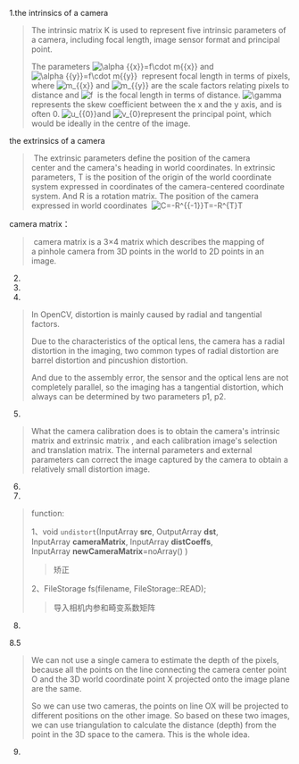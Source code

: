 1.the intrinsics of a camera

> The intrinsic matrix K is used to represent five intrinsic parameters of a camera, including focal length, image sensor format and principal point. 
>
> The parameters  ![\alpha _{{x}}=f\cdot m_{{x}}](https://wikimedia.org/api/rest_v1/media/math/render/svg/3f0b99ce362b84c94a603bca45c11454cb95f6f1) and ![\alpha _{{y}}=f\cdot m_{{y}}](https://wikimedia.org/api/rest_v1/media/math/render/svg/eb5fb4f7aef1abe7c21500f0486677fec1e2ceca)  represent focal length in terms of pixels, where ![m_{{x}}](https://wikimedia.org/api/rest_v1/media/math/render/svg/4cb57f58df35d05556b4050bc309bb0852aa64f1) and ![m_{{y}}](https://wikimedia.org/api/rest_v1/media/math/render/svg/f2f3f6ae6a1261f9543f8cbbd6316736daf7967d)  are the scale factors relating pixels to distance and ![f](https://wikimedia.org/api/rest_v1/media/math/render/svg/132e57acb643253e7810ee9702d9581f159a1c61)   is the focal length in terms of distance. ![\gamma ](https://wikimedia.org/api/rest_v1/media/math/render/svg/a223c880b0ce3da8f64ee33c4f0010beee400b1a)represents the skew coefficient between the x and the y axis, and is often 0. ![u_{{0}}](https://wikimedia.org/api/rest_v1/media/math/render/svg/9c7425f9c7ab645587060423c0af62f8a61fbc65)and ![v_{0}](https://wikimedia.org/api/rest_v1/media/math/render/svg/60faad24775635f4722ccc438093dbbfe05f34ae)represent the principal point, which would be ideally in the centre of the image. 

   the extrinsics of a camera

> The extrinsic parameters define the position of the camera center and the camera's heading in world coordinates.  In extrinsic parameters, T is the position of the origin of the world coordinate system expressed in coordinates of the camera-centered coordinate system. And R is a rotation matrix. The position of the camera expressed in world coordinates  ![C=-R^{{-1}}T=-R^{T}T](https://wikimedia.org/api/rest_v1/media/math/render/svg/f19e012ff28e9a5ad8364c2fed39818c04d0f6ca) 

   camera matrix：

>  camera matrix is a 3×4 matrix which describes the mapping of a pinhole camera from 3D points in the world to 2D points in an image. 

2.

3.

4.

> In OpenCV, distortion is mainly caused by radial and tangential factors.
>
> Due to the characteristics of the optical lens, the camera has a radial distortion in the imaging, two common types of radial distortion are barrel distortion and pincushion distortion.
>
>  And due to the assembly error, the sensor and the optical lens are not completely parallel, so the imaging has a tangential distortion, which always can be determined by two parameters p1, p2.

5.

> What the camera calibration does is  to obtain the camera's intrinsic matrix and extrinsic matrix , and each calibration image's selection and translation matrix. The internal parameters and external parameters can correct the image captured by the camera to obtain a relatively small distortion image.

6.

7.

> function:
>
> 1、void `undistort`(InputArray **src**, OutputArray **dst**, InputArray **cameraMatrix**, InputArray **distCoeffs**, InputArray **newCameraMatrix**=noArray() ) 
>
> > 矫正
>
> 2、FileStorage fs(filename, FileStorage::READ); 
>
> > 导入相机内参和畸变系数矩阵

8.

8.5

> We can not use a single camera to estimate the depth of the pixels, because all the points on the line connecting the camera center point O and the 3D world coordinate point X projected onto the image plane are the same.    
>
> So we can use two cameras, the points on line OX will be projected to different positions on the other image. So based on these two images, we can use triangulation to calculate the distance (depth) from the point in the 3D space to the camera. This is the whole idea.

9.